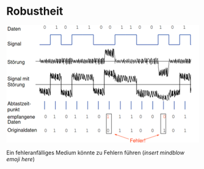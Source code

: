 # Robustheit

![](attachments/Robustheit.png)

Ein fehleranfälliges Medium könnte zu Fehlern führen (_insert mindblow emoji here_)
